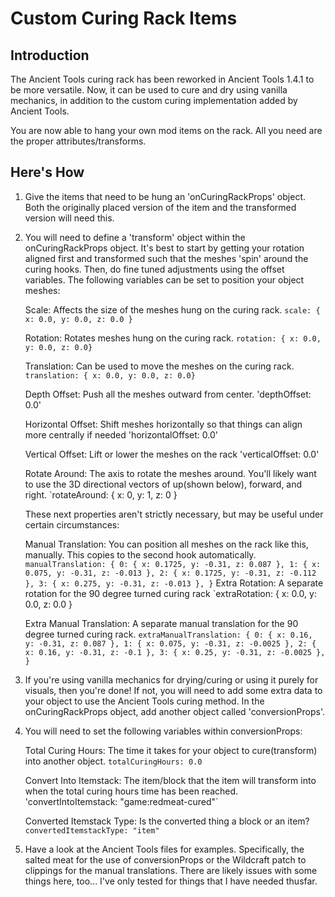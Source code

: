 ﻿# Custom Curing Rack Items

## Introduction
The Ancient Tools curing rack has been reworked in Ancient Tools 1.4.1 to be more versatile. Now, it can be used to cure and dry using vanilla mechanics, in addition to the custom curing implementation added by Ancient Tools.

You are now able to hang your own mod items on the rack. All you need are the proper attributes/transforms.

## Here's How

1. Give the items that need to be hung an 'onCuringRackProps' object. Both the originally placed version of the item and the transformed version will need this.

2. You will need to define a 'transform' object within the onCuringRackProps object. It's best to start by getting your rotation aligned first and transformed such that the meshes 'spin' around the curing hooks. Then, do fine tuned adjustments using the offset variables. 
The following variables can be set to position your object meshes:

	Scale: Affects the size of the meshes hung on the curing rack.
	`scale: { x: 0.0, y: 0.0, z: 0.0 }`	

	Rotation: Rotates meshes hung on the curing rack. 
	`rotation: { x: 0.0, y: 0.0, z: 0.0}`

	Translation: Can be used to move the meshes on the curing rack.
	`translation: { x: 0.0, y: 0.0, z: 0.0}`

	Depth Offset: Push all the meshes outward from center.
	'depthOffset: 0.0'

	Horizontal Offset: Shift meshes horizontally so that things can align more centrally if needed
	'horizontalOffset: 0.0'

	Vertical Offset: Lift or lower the meshes on the rack
	'verticalOffset: 0.0'

	Rotate Around: The axis to rotate the meshes around. You'll likely want to use the 3D directional vectors of up(shown below), forward, and right.
	`rotateAround: { x: 0, y: 1, z: 0 }

	These next properties aren't strictly necessary, but may be useful under certain circumstances:

	Manual Translation: You can position all meshes on the rack like this, manually. This copies to the second hook automatically.
	`
	manualTranslation: {
		0: { x: 0.1725, y: -0.31, z: 0.087 },
		1: { x: 0.075, y: -0.31, z: -0.013 },
		2: { x: 0.1725, y: -0.31, z: -0.112 },
		3: { x: 0.275, y: -0.31, z: -0.013 },
	}
	`
	Extra Rotation: A separate rotation for the 90 degree turned curing rack
	`extraRotation: { x: 0.0, y: 0.0, z: 0.0 }

	Extra Manual Translation: A separate manual translation for the 90 degree turned curing rack.
	`
	extraManualTranslation: {
		0: { x: 0.16, y: -0.31, z: 0.087 },
		1: { x: 0.075, y: -0.31, z: -0.0025 },
		2: { x: 0.16, y: -0.31, z: -0.1 },
		3: { x: 0.25, y: -0.31, z: -0.0025 },
	}
	`

3. If you're using vanilla mechanics for drying/curing or using it purely for visuals, then you're done! If not, you will need to add some extra data to your object to use the Ancient Tools curing method.
In the onCuringRackProps object, add another object called 'conversionProps'.

4. You will need to set the following variables within conversionProps:

	Total Curing Hours: The time it takes for your object to cure(transform) into another object.
	`totalCuringHours: 0.0`

	Convert Into Itemstack: The item/block that the item will transform into when the total curing hours time has been reached.
	'convertIntoItemstack: "game:redmeat-cured"`
	
	Converted Itemstack Type: Is the converted thing a block or an item?
	`convertedItemstackType: "item"`

5. Have a look at the Ancient Tools files for examples. Specifically, the salted meat for the use of conversionProps or the Wildcraft patch to clippings for the manual translations. There are likely issues with some things here, too... I've only tested for things that I have needed thusfar.
